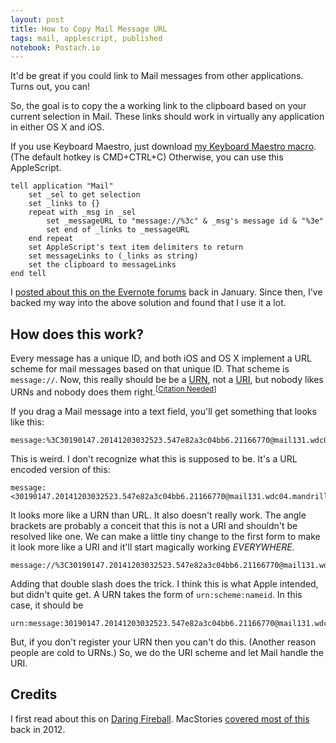 ```yaml
---
layout: post
title: How to Copy Mail Message URL
tags: mail, applescript, published
notebook: Postach.io
---
```


It'd be great if you could link to Mail messages from other applications.  Turns out, you can!

So, the goal is to copy the a working link to the clipboard based on your current selection in Mail.  These links should work in virtually any application in either OS X and iOS.

If you use Keyboard Maestro, just download [my Keyboard Maestro macro](https://dl.dropboxusercontent.com/u/10516852/Copy%20Mail%20Message%20URL.kmmacros
).  (The default hotkey is CMD+CTRL+C)  Otherwise, you can use this AppleScript.

```AppleScript
tell application "Mail"
    set _sel to get selection
    set _links to {}
    repeat with _msg in _sel
        set _messageURL to "message://%3c" & _msg's message id & "%3e"
        set end of _links to _messageURL
    end repeat
    set AppleScript's text item delimiters to return
    set messageLinks to (_links as string)
    set the clipboard to messageLinks
end tell
```

I [posted about this on the Evernote forums](https://discussion.evernote.com/topic/18181-request-ability-to-link-to-emails-in-mac-mail/#entry90747) back in January.  Since then, I've backed my way into the above solution and found that I use it a lot.

## How does this work?

Every message has a unique ID, and both iOS and OS X implement a URL scheme for mail messages based on that unique ID.  That scheme is `message://`.  Now, this really should be be a [URN](https://en.wikipedia.org/wiki/Uniform_resource_name), not a [URI](https://en.wikipedia.org/wiki/Uniform_resource_locator#cite_note-10), but nobody likes URNs and nobody does them right.<sup>[<a href="https://en.wikipedia.org/wiki/Uniform_resource_identifier">Citation Needed</a>]</sup>

If you drag a Mail message into a text field, you'll get something that looks like this:

    message:%3C30190147.20141203032523.547e82a3c04bb6.21166770@mail131.wdc04.mandrillapp.com%3E

This is weird.  I don't recognize what this is supposed to be.  It's a URL encoded version of this:

    message:<30190147.20141203032523.547e82a3c04bb6.21166770@mail131.wdc04.mandrillapp.com>

It looks more like a URN than URL.  It also doesn't really work.  The angle brackets are probably a conceit that this is not a URI and shouldn't be resolved like one.  We can make a little tiny change to the first form to make it look more like a URI and it'll start magically working *EVERYWHERE*.

    message://%3C30190147.20141203032523.547e82a3c04bb6.21166770@mail131.wdc04.mandrillapp.com%3E

Adding that double slash does the trick.  I think this is what Apple intended, but didn't quite get.  A URN takes the form of `urn:scheme:nameid`.  In this case, it should be

    urn:message:30190147.20141203032523.547e82a3c04bb6.21166770@mail131.wdc04.mandrillapp.com

But, if you don't register your URN then you can't do this.  (Another reason people are cold to URNs.)  So, we do the URI scheme and let Mail handle the URI.

## Credits

I first read about this on [Daring Fireball](https://daringfireball.net/2007/12/message_urls_leopard_mail).  MacStories [covered most of this](https://www.macstories.net/tutorials/send-selected-mail-message-to-evernote-with-source-url/) back in 2012.
